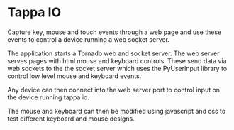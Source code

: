 Tappa IO
=======

Capture key, mouse and touch events through a web page and use these events to control a device running a web socket server.

The application starts a Tornado web and socket server. The web server serves pages with html mouse and keyboard controls. These send data via web sockets to the the socket server which uses the PyUserInput library to control low level mouse and keyboard events.

Any device can then connect into the web server port to control input on the device running tappa io.

The mouse and keyboard can then be modified using javascript and css to test different keyboard and mouse designs.
